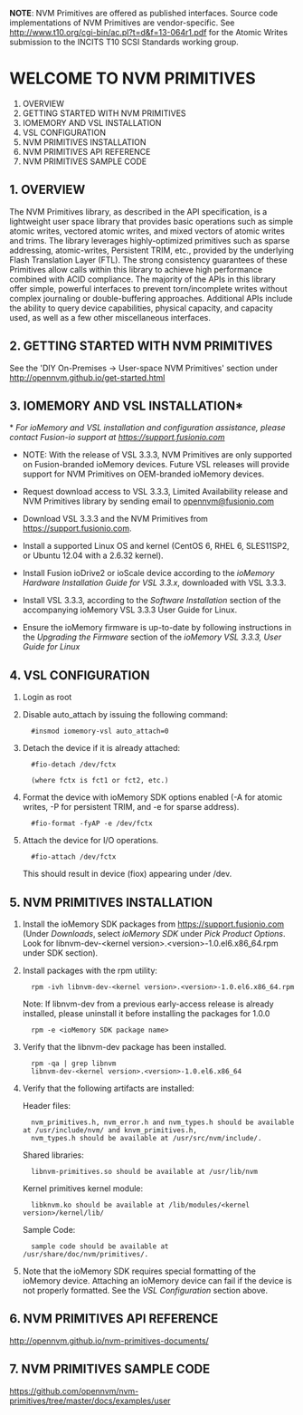 <strong>NOTE</strong>: NVM Primitives are offered as published interfaces.  Source code implementations of NVM Primitives are vendor-specific.  See http://www.t10.org/cgi-bin/ac.pl?t=d&f=13-064r1.pdf for the Atomic Writes submission to the INCITS T10 SCSI Standards working group.

# WELCOME TO NVM PRIMITIVES

<ol>
	<li> OVERVIEW </li>
	<li> GETTING STARTED WITH NVM PRIMITIVES </li>
	<li> IOMEMORY AND VSL INSTALLATION </li>
	<li> VSL CONFIGURATION </li>
	<li> NVM PRIMITIVES INSTALLATION </li>
	<li> NVM PRIMITIVES API REFERENCE </li>
	<li> NVM PRIMITIVES SAMPLE CODE </li>
</ol>

## 1. OVERVIEW

The NVM Primitives library, as described in the API specification, is a lightweight user space library that provides basic operations such as simple atomic writes, vectored atomic writes, and mixed vectors of atomic writes and trims. The library leverages highly-optimized primitives such as sparse addressing, atomic-writes, Persistent TRIM, etc., provided by the underlying Flash Translation Layer (FTL). The strong consistency guarantees of these Primitives allow calls within this library to achieve high performance combined with ACID compliance.  The majority of the APIs in this library offer simple, powerful interfaces to prevent torn/incomplete writes without complex journaling or double-buffering approaches. Additional APIs include the ability to query device capabilities, physical capacity, and capacity used, as well as a few other miscellaneous interfaces.

## 2. GETTING STARTED WITH NVM PRIMITIVES

See the 'DIY On-Premises -> User-space NVM Primitives' section under http://opennvm.github.io/get-started.html

## 3. IOMEMORY AND VSL INSTALLATION*

\* _For ioMemory and VSL installation and configuration assistance, please contact Fusion-io support at https://support.fusionio.com_

* NOTE: With the release of VSL 3.3.3, NVM Primitives are only supported on Fusion-branded ioMemory devices. Future VSL releases will provide support for NVM Primitives on OEM-branded ioMemory devices.

* Request download access to VSL 3.3.3, Limited Availability release and NVM Primitives library by sending email to opennvm@fusionio.com

* Download VSL 3.3.3 and the NVM Primitives from https://support.fusionio.com.

* Install a supported Linux OS and kernel (CentOS 6, RHEL 6, SLES11SP2, or Ubuntu 12.04 with a 2.6.32 kernel).

* Install Fusion ioDrive2 or ioScale device according to the _ioMemory Hardware Installation Guide for VSL 3.3.x_, downloaded with VSL 3.3.3.

* Install VSL 3.3.3, according to the _Software Installation_ section of the accompanying ioMemory VSL 3.3.3 User Guide for Linux.

* Ensure the ioMemory firmware is up-to-date by following instructions in the _Upgrading the Firmware_ section of the _ioMemory VSL 3.3.3, User Guide for Linux_

## 4. VSL CONFIGURATION

1. Login as root

2. Disable auto_attach by issuing the following command:
         
         #insmod iomemory-vsl auto_attach=0
         
3. Detach the device if it is already attached:

         #fio-detach /dev/fctx
         
         (where fctx is fct1 or fct2, etc.)
         
4. Format the device with ioMemory SDK options enabled (-A for atomic writes, -P for persistent TRIM, and -e for sparse address).

         #fio-format -fyAP -e /dev/fctx
         
5. Attach the device for I/O operations.

         #fio-attach /dev/fctx
         
   This should result in device (fiox) appearing under /dev.
    
## 5. NVM PRIMITIVES INSTALLATION

1. Install the ioMemory SDK packages from https://support.fusionio.com (Under _Downloads_, select _ioMemory SDK_ under _Pick Product Options_. Look for libnvm-dev-&lt;kernel version>.&lt;version>-1.0.el6.x86_64.rpm under SDK section).

2. Install packages with the rpm utility:

         rpm -ivh libnvm-dev-<kernel version>.<version>-1.0.el6.x86_64.rpm
         
   Note: If libnvm-dev from a previous early-access release is already installed, please uninstall it before installing the packages for 1.0.0
   
         rpm -e <ioMemory SDK package name>
         
3. Verify that the libnvm-dev package has been installed.

         rpm -qa | grep libnvm
         libnvm-dev-<kernel version>.<version>-1.0.el6.x86_64
         
4. Verify that the following artifacts are installed:

   Header files:
   
         nvm_primitives.h, nvm_error.h and nvm_types.h should be available at /usr/include/nvm/ and knvm_primitives.h,
         nvm_types.h should be available at /usr/src/nvm/include/.
   
   Shared libraries:
   
         libnvm-primitives.so should be available at /usr/lib/nvm
   
   Kernel primitives kernel module:
   
         libknvm.ko should be available at /lib/modules/<kernel version>/kernel/lib/
   
   Sample Code:
   
         sample code should be available at /usr/share/doc/nvm/primitives/.
   
5. Note that the ioMemory SDK requires special formatting of the ioMemory device. Attaching an ioMemory device can fail if the device is not properly formatted. See the _VSL Configuration_ section above.

## 6. NVM PRIMITIVES API REFERENCE

http://opennvm.github.io/nvm-primitives-documents/

## 7. NVM PRIMITIVES SAMPLE CODE

https://github.com/opennvm/nvm-primitives/tree/master/docs/examples/user

